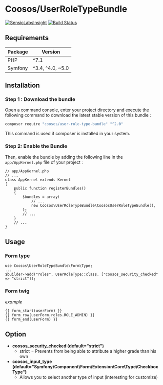 # Coosos/UserRoleTypeBundle

[![SensioLabsInsight](https://insight.sensiolabs.com/projects/f839d923-ae63-4cdf-b452-920415c5f731/mini.png)](https://insight.sensiolabs.com/projects/f839d923-ae63-4cdf-b452-920415c5f731)
[![Build Status](https://travis-ci.com/Coosos/UserRoleTypeBundle.svg?branch=master)](https://travis-ci.org/Coosos/UserRoleTypeBundle)

## Requirements

| Package       | Version          |
| ------------- | ---------------- |
| PHP           | ^7.1             |
| Symfony       | ^3.4, ^4.0, ~5.0 |

## Installation

### Step 1 : Download the bundle

Open a command console, enter your project directory and execute the
following command to download the latest stable version of this bundle :

```sh
composer require "coosos/user-role-type-bundle" "^2.0"
```
    
This command is used if composer is installed in your system.

### Step 2: Enable the Bundle

Then, enable the bundle by adding the following line in the ``app/AppKernel.php``
file of your project :

    // app/AppKernel.php
    // ...
    class AppKernel extends Kernel
    {
        public function registerBundles()
        {
            $bundles = array(
                // ...
                new Coosos\UserRoleTypeBundle\CoososUserRoleTypeBundle(),
            );
            // ...
        }
        // ...
    }
    
## Usage

### Form type

    use Coosos\UserRoleTypeBundle\Form\Type;
    ...
    $builder->add("roles", UserRoleType::class, ["coosos_security_checked" => "strict"]);

### Form twig

_example_

    {{ form_start(userForm) }}
    {{ form_row(userForm.roles.ROLE_ADMIN) }}
    {{ form_end(userForm) }}

## Option

* **coosos_security_checked (default="strict")**
  * strict = Prevents from being able to attribute a higher grade than his own
* **coosos_input_type (default="Symfony\Component\Form\Extension\Core\Type\CheckboxType")**
  * Allows you to select another type of input (interesting for customize)  
